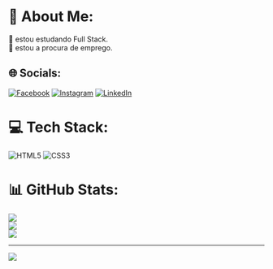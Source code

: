 # 💫 About Me:
🔭 estou estudando Full Stack.<br>🌱 estou a procura de emprego.<br>


## 🌐 Socials:
[![Facebook](https://img.shields.io/badge/Facebook-%231877F2.svg?logo=Facebook&logoColor=white)](https://facebook.com/https://www.facebook.com/profile.php?id=100028417740494) [![Instagram](https://img.shields.io/badge/Instagram-%23E4405F.svg?logo=Instagram&logoColor=white)](https://instagram.com/https://www.instagram.com/luc4shfddev/) [![LinkedIn](https://img.shields.io/badge/LinkedIn-%230077B5.svg?logo=linkedin&logoColor=white)](https://linkedin.com/in/https://www.linkedin.com/in/lucas-henrique-0b2228286/) 

# 💻 Tech Stack:
![HTML5](https://img.shields.io/badge/html5-%23E34F26.svg?style=for-the-badge&logo=html5&logoColor=white) ![CSS3](https://img.shields.io/badge/css3-%231572B6.svg?style=for-the-badge&logo=css3&logoColor=white)
# 📊 GitHub Stats:
![](https://github-readme-stats.vercel.app/api?username=luc4shfd&theme=dark&hide_border=false&include_all_commits=false&count_private=false)<br/>
![](https://github-readme-streak-stats.herokuapp.com/?user=luc4shfd&theme=dark&hide_border=false)<br/>
![](https://github-readme-stats.vercel.app/api/top-langs/?username=luc4shfd&theme=dark&hide_border=false&include_all_commits=false&count_private=false&layout=compact)

---
[![](https://visitcount.itsvg.in/api?id=luc4shfd&icon=0&color=0)](https://visitcount.itsvg.in)

<!-- Proudly created with GPRM ( https://gprm.itsvg.in ) -->
